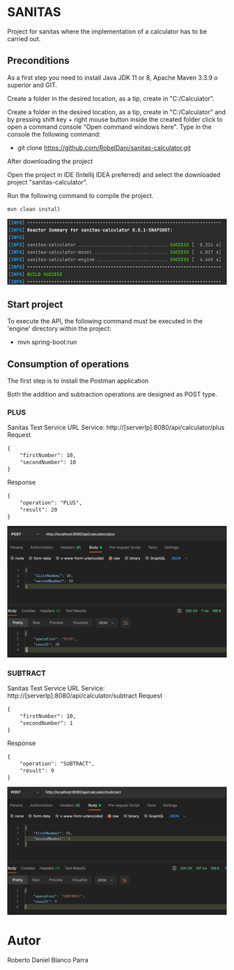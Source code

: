 # SANITAS

Project for sanitas where the implementation of a calculator has to be carried out.

## Preconditions

As a first step you need to install Java JDK 11 or 8, Apache Maven 3.3.9 o superior and GIT.

Create a folder in the desired location, as a tip, create in "C:/Calculator".

Create a folder in the desired location, as a tip, create in "C:/Calculator" and by pressing shift key + right mouse
button inside the created folder click to open a command console "Open command windows here".
Type in the console the following command:

* git clone https://github.com/RobelDani/sanitas-calculator.git

After downloading the project

Open the project in IDE (Intellij IDEA preferred) and select the downloaded project "sanitas-calculator".

Run the following command to compile the project.

```bash
mvn clean install
```

![Build Success](images/build_success.png)

## Start project

To execute the API, the following command must be executed in the 'engine' directory within the project:

* mvn spring-boot:run

## Consumption of operations

The first step is to install the Postman application

Both the addition and subtraction operations are designed as POST type.

### PLUS

Sanitas Test Service URL Service: http://[serverIp]:8080/api/calculator/plus
Request

    {
        "firstNumber": 10,
        "secondNumber": 10
    }

Response

    {
        "operation": "PLUS",
        "result": 20
    }

![Plus](images/plus.png)

### SUBTRACT

Sanitas Test Service URL Service: http://[serverIp]:8080/api/calculator/subtract
Request

    {
        "firstNumber": 10,
        "secondNumber": 1
    }

Response

    {
        "operation": "SUBTRACT",
        "result": 9
    }

![Subtract](images/subtract.png)

# Autor

Roberto Daniel Blanco Parra

